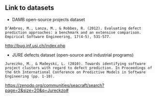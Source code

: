 ## Link to datasets ##

* DAMB open-source projects dataset

```D’Ambros, M., Lanza, M., & Robbes, R. (2012). Evaluating defect prediction approaches: a benchmark and an extensive comparison. Empirical Software Engineering, 17(4-5), 531-577.```

http://bug.inf.usi.ch/index.php


* JURE defects dataset (open-source and industrial programs)

```Jureczko, M., & Madeyski, L. (2010). Towards identifying software project clusters with regard to defect prediction. In Proceedings of the 6th International Conference on Predictive Models in Software Engineering (pp. 1-10).```

https://zenodo.org/communities/seacraft/search?page=2&size=20&q=Jureckzo#
